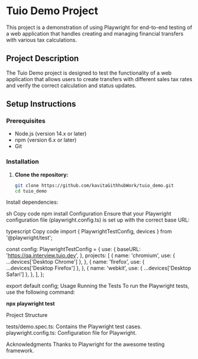 # Tuio Demo Project

This project is a demonstration of using Playwright for end-to-end testing of a web application that handles creating and managing financial transfers with various tax calculations.

## Project Description

The Tuio Demo project is designed to test the functionality of a web application that allows users to create transfers with different sales tax rates and verify the correct calculation and status updates.

## Setup Instructions

### Prerequisites

- Node.js (version 14.x or later)
- npm (version 6.x or later)
- Git

### Installation

1. **Clone the repository:**

   ```sh
   git clone https://github.com/kavitaGithhubWork/tuio_demo.git
   cd tuio_demo
Install dependencies:

sh
Copy code
npm install
Configuration
Ensure that your Playwright configuration file (playwright.config.ts) is set up with the correct base URL:

typescript
Copy code
import { PlaywrightTestConfig, devices } from '@playwright/test';

const config: PlaywrightTestConfig = {
  use: {
    baseURL: 'https://qa.interview.tuio.dev',
  },
  projects: [
    {
      name: 'chromium',
      use: { ...devices['Desktop Chrome'] },
    },
    {
      name: 'firefox',
      use: { ...devices['Desktop Firefox'] },
    },
    {
      name: 'webkit',
      use: { ...devices['Desktop Safari'] },
    },
  ],
};

export default config;
Usage
Running the Tests
To run the Playwright tests, use the following command:

**npx playwright test**


Project Structure

tests/demo.spec.ts: Contains the Playwright test cases.
playwright.config.ts: Configuration file for Playwright.


Acknowledgments
Thanks to Playwright for the awesome testing framework.
